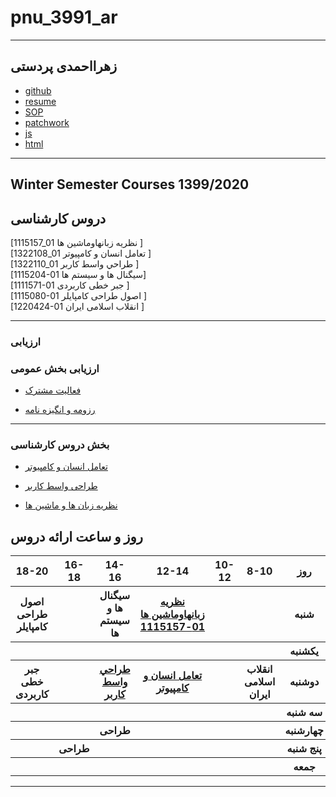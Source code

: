 # pnu_3991_ar
------------------ 
زهرااحمدی پردستی
---------------

- [github](https://github.com/za-ahmadi/)
- [resume](https://za-ahmadi.github.io/)
- [SOP](https://github.com/za-ahmadi/sop.git)
- [patchwork](https://github.com/za-ahmadi/pnu_3991_ar/blob/main/patchwork.jpg)
- [js](https://github.com/za-ahmadi/pnu_3991_ar/blob/main/gs.pdf)
- [html](https://github.com/za-ahmadi/pnu_3991_ar/blob/main/html.pdf)

------------------
## Winter Semester Courses 1399/2020

## دروس کارشناسی

[1115157_01   نظريه زبانهاوماشين ها ]
<br>
[1322108_01 تعامل انسان و كامپيوتر ]
<br>
[1322110_01 طراحي واسط كاربر ]
<br>
[1115204-01 سیگنال ها و سیستم ها]
<br>
[1111571-01 جبر خطی کاربردی ]
<br>
[1115080-01 اصول طراحی کامپایلر ]
<br>
[1220424-01 انقلاب اسلامی ایران ]

--------------
### ارزیابی
 
 ### ارزیابی بخش عمومی

 - [فعالیت مشترک](https://github.com/za-ahmadi/pnu_3991_ar/blob/main/XX_GeneralSection_CheckList_AR_3991.docx)

- [رزومه و انگیزه نامه](https://github.com/za-ahmadi/pnu_3991_ar/blob/main/XX_CV_CheckList_AR_3991.docx)

--------------

### بخش دروس کارشناسی 

- [تعامل انسان و کامپیوتر](https://github.com/za-ahmadi/pnu_3991_ar/blob/main/XX_HumanComputerInteraction_CheckList_AR_3991.docx)

- [طراحی واسط کاربر](https://github.com/za-ahmadi/pnu_3991_ar/blob/main/XX_UserInterfaceDesgin_CheckList_AR_3991.docx)

- [نظریه زبان ها و ماشین ها](https://github.com/za-ahmadi/pnu_3991_ar/blob/main/XX_Theory-of-Languages-and-Machines_CheckList_AR_3991.docx)

## روز و ساعت ارائه دروس

<table style="width:100%">
  <tr>
    <th>18-20</th>
    <th>16-18</th>
    <th>14-16</th>
    <th>12-14</th>
    <th>10-12</th>
    <th>8-10</th>
    <th>روز</th>
  </tr>
  <tr>
    <th>اصول طراحی کامپایلر</th>
    <th></th>
    <th>سیگنال ها و سیستم ها</th>
    <th><a href="https://github.com/AliRazavi-edu/PNU_3991/tree/master/_BSc/Theory-of-Languages-and-Machines" >نظريه زبانهاوماشين ها 01-1115157</a></th>
    <th></th>
    <th></th>
    <th>شنبه</th>
  </tr>
   <tr>
     <th></th>
     <th></th>
     <th></th> 
     <th></th>
     <th></th>
     <th></th>
     <t></th>
       <th>یکشنبه</th>
       
    
  </tr>
   <tr>
  
  <t></th>
  <t></th>
  <t></th>
  <t></th>
  <t></th>
    
  <t></th>
  <t></th>
  <t></th>
  <t></th>
  <t></th>
  <t></th>
  <t></th>
     <th>جبر خطی کاربردی</th>
     <th></th>
     <th><a  href="https://github.com/AliRazavi-edu/PNU_3991/tree/master/_BSc/UserInterfaceDesgin">طراحي واسط كاربر</a></th>
     <th><a href="https://github.com/AliRazavi-edu/PNU_3991/tree/master/_BSc/HumanComputerInteraction">تعامل انسان و كامپيوتر</a></th>
    <th></th>
    <th>انقلاب اسلامی ایران</th> 
       <th>دوشنبه</th>
  </tr>
   <tr>
    <th></th>
    <th></th>
    <th></th>
    <th></th>
    <th></th>
    <th></th>
    <th>سه شنبه</th>
  </tr>
   <tr>
    <th></th>
    <th></th>
    <th>طراحی</th>
    <th></th>
    <th></th>
    <th></th>
    <th>چهارشنبه</th>
  </tr>
   <tr>
    <th></th>
    <th>طراحی</th>
    <th></th>
      <th></th> 
  <th></th>
    <th></th>
    <th>پنج شنبه</th>
  </tr>
   <tr>
   <th></th> 
     <th></th>
     <th></th>
    <th></th>
    <th></th>
 <th></th>
  <th>جمعه</th> 
 
  </tr>
</table>


--------------
